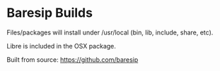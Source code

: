 # Baresip Builds

Files/packages will install under /usr/local (bin, lib, include, share, etc).

Libre is included in the OSX package.

Built from source: https://github.com/baresip